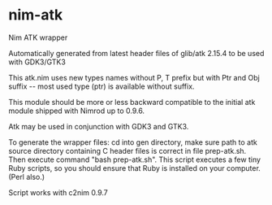 nim-atk
=======

Nim ATK wrapper

Automatically generated from latest header files of glib/atk 2.15.4
to be used with GDK3/GTK3

This atk.nim uses new types names without P, T prefix but with
Ptr and Obj suffix -- most used type (ptr) is available without
suffix.

This module should be more or less backward compatible to the initial
atk module shipped with Nimrod up to 0.9.6.

Atk may be used in conjunction with GDK3 and GTK3.

To generate the wrapper files: cd into gen directory, make sure path
to atk source directory containing C header files is correct in
file prep-atk.sh. Then execute command "bash prep-atk.sh".
This script executes a few tiny Ruby scripts, so you should ensure
that Ruby is installed on your computer. (Perl also.)

Script works with c2nim 0.9.7

